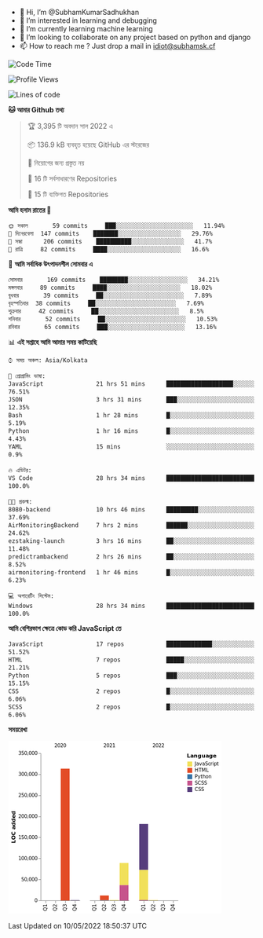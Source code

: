- 👋 Hi, I’m @SubhamKumarSadhukhan
- 👀 I’m interested in learning and debugging
- 🌱 I’m currently learning machine learning
- 💞️ I’m looking to collaborate on any project based on python and django
- 📫 How to reach me ?
      Just drop a mail in idiot@subhamsk.cf

<!---
SubhamKumarSadhukhan/SubhamKumarSadhukhan is a ✨ special ✨ repository because its `README.md` (this file) appears on your GitHub profile.
You can click the Preview link to take a look at your changes.
--->


<!--START_SECTION:waka-->
![Code Time](http://img.shields.io/badge/Code%20Time-0-blue)

![Profile Views](http://img.shields.io/badge/%E0%A6%AA%E0%A7%8D%E0%A6%B0%E0%A7%8B%E0%A6%AB%E0%A6%BE%E0%A6%87%E0%A6%B2%20%E0%A6%A6%E0%A6%B0%E0%A7%8D%E0%A6%B6%E0%A6%A8-0-blue)

![Lines of code](https://img.shields.io/badge/%E0%A6%B9%E0%A7%8D%E0%A6%AF%E0%A6%BE%E0%A6%B2%E0%A7%8B%20%E0%A6%93%E0%A6%AF%E0%A6%BC%E0%A6%BE%E0%A6%B0%E0%A7%8D%E0%A6%B2%E0%A7%8D%E0%A6%A1%20%E0%A6%A5%E0%A7%87%E0%A6%95%E0%A7%87%20%E0%A6%86%E0%A6%AE%E0%A6%BF%20%E0%A6%B2%E0%A6%BF%E0%A6%96%E0%A7%87%E0%A6%9B%E0%A6%BF-599%20Thousand%20%E0%A6%95%E0%A7%8B%E0%A6%A1%E0%A7%87%E0%A6%B0%20%E0%A6%B2%E0%A6%BE%E0%A6%87%E0%A6%A8-blue)

**🐱 আমার Github তথ্য** 

> 🏆 3,395 টি অবদান সাল 2022 এ
 > 
> 📦 136.9 kB ব্যবহৃত হয়েছে GitHub এর স্টরেজের 
 > 
> 🚫 নিয়োগের জন্য প্রস্তুত নয়
 > 
> 📜 16 টি সর্বসাধারণের Repositories 
 > 
> 🔑 15 টি ব্যক্তিগত Repositories  
 > 
**আমি হলাম রাতের 🦉** 

```text
🌞 সকাল       59 commits     ███░░░░░░░░░░░░░░░░░░░░░░   11.94% 
🌆 দিনেরবেলা  147 commits    ███████░░░░░░░░░░░░░░░░░░   29.76% 
🌃 সন্ধা      206 commits    ██████████░░░░░░░░░░░░░░░   41.7% 
🌙 রাত্রি     82 commits     ████░░░░░░░░░░░░░░░░░░░░░   16.6%

```
📅 **আমি সর্বাধিক উৎপাদনশীল সোমবার এ** 

```text
সোমবার       169 commits    ████████░░░░░░░░░░░░░░░░░   34.21% 
মঙ্গলবার     89 commits     ████░░░░░░░░░░░░░░░░░░░░░   18.02% 
বুধবার       39 commits     ██░░░░░░░░░░░░░░░░░░░░░░░   7.89% 
বৃহস্পতিবার  38 commits     ██░░░░░░░░░░░░░░░░░░░░░░░   7.69% 
শুক্রবার     42 commits     ██░░░░░░░░░░░░░░░░░░░░░░░   8.5% 
শনিবার       52 commits     ██░░░░░░░░░░░░░░░░░░░░░░░   10.53% 
রবিবার       65 commits     ███░░░░░░░░░░░░░░░░░░░░░░   13.16%

```


📊 **এই সপ্তাহে আমি আমার সময় কাটিয়েছি** 

```text
⌚︎ সময় অঞ্চল: Asia/Kolkata

💬 প্রোগ্রামিং ভাষা: 
JavaScript               21 hrs 51 mins      ███████████████████░░░░░░   76.51% 
JSON                     3 hrs 31 mins       ███░░░░░░░░░░░░░░░░░░░░░░   12.35% 
Bash                     1 hr 28 mins        █░░░░░░░░░░░░░░░░░░░░░░░░   5.19% 
Python                   1 hr 16 mins        █░░░░░░░░░░░░░░░░░░░░░░░░   4.43% 
YAML                     15 mins             ░░░░░░░░░░░░░░░░░░░░░░░░░   0.9%

🔥 এডিটর: 
VS Code                  28 hrs 34 mins      █████████████████████████   100.0%

🐱‍💻 প্রকল্ম: 
8080-backend             10 hrs 46 mins      █████████░░░░░░░░░░░░░░░░   37.69% 
AirMonitoringBackend     7 hrs 2 mins        ██████░░░░░░░░░░░░░░░░░░░   24.62% 
ezstaking-launch         3 hrs 16 mins       ██░░░░░░░░░░░░░░░░░░░░░░░   11.48% 
predictrambackend        2 hrs 26 mins       ██░░░░░░░░░░░░░░░░░░░░░░░   8.52% 
airmonitoring-frontend   1 hr 46 mins        █░░░░░░░░░░░░░░░░░░░░░░░░   6.23%

💻 অপারেটিং সিস্টেম: 
Windows                  28 hrs 34 mins      █████████████████████████   100.0%

```

**আমি বেশিরভাগ ক্ষেত্রে কোড করি JavaScript তে** 

```text
JavaScript               17 repos            █████████████░░░░░░░░░░░░   51.52% 
HTML                     7 repos             █████░░░░░░░░░░░░░░░░░░░░   21.21% 
Python                   5 repos             ███░░░░░░░░░░░░░░░░░░░░░░   15.15% 
CSS                      2 repos             █░░░░░░░░░░░░░░░░░░░░░░░░   6.06% 
SCSS                     2 repos             █░░░░░░░░░░░░░░░░░░░░░░░░   6.06%

```


**সময়রেখা**

![Chart not found](https://raw.githubusercontent.com/SubhamKumarSadhukhan/SubhamKumarSadhukhan/main/charts/bar_graph.png) 


 Last Updated on 10/05/2022 18:50:37 UTC
<!--END_SECTION:waka-->
